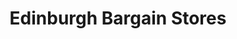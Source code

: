 ---
title: "Edinburgh Bargain Stores"
url: /edinburgh/edinburgh-bargain-stores/
shop: variety store
---